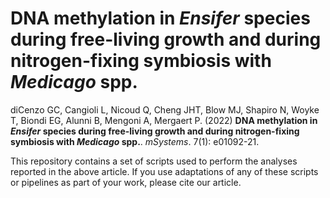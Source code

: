 # DNA methylation in *Ensifer* species during free-living growth and during nitrogen-fixing symbiosis with *Medicago* spp.

diCenzo GC, Cangioli L, Nicoud Q, Cheng JHT, Blow MJ, Shapiro N, Woyke T, Biondi EG, Alunni B, Mengoni A, Mergaert P. (2022) **DNA methylation in *Ensifer* species during free-living growth and during nitrogen-fixing symbiosis with *Medicago* spp.**. *mSystems*. 7(1): e01092-21.

This repository contains a set of scripts used to perform the analyses reported in the above article. If you use adaptations of any of these scripts or pipelines as part of your work, please cite our article.
